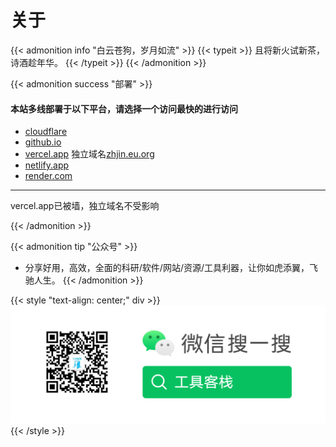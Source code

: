 # 关于






{{< admonition info "白云苍狗，岁月如流" >}}
 {{< typeit >}}
  且将新火试新茶，诗酒趁年华。
 {{< /typeit >}}
{{< /admonition >}}

{{< admonition success "部署" >}}
#### 本站多线部署于以下平台，请选择一个访问最快的进行访问
- [cloudflare](https://charlie-king-github-io.pages.dev/)
- [github.io](https://charlie-king.github.io)
- [vercel.app](https://kingpo.vercel.app/) 独立域名[zhjin.eu.org](https://zhjin.eu.org/)
- [netlify.app](https://kingpo.netlify.app/)
- [render.com](https://kpo.onrender.com)
---
vercel.app已被墙，独立域名不受影响

{{< /admonition >}}


{{< admonition tip "公众号" >}}
- 分享好用，高效，全面的科研/软件/网站/资源/工具利器，让你如虎添翼，飞驰人生。
{{< /admonition >}}

{{< style "text-align: center;" div >}}
 ![公众号](/images/toolkz.png)
{{< /style >}}


